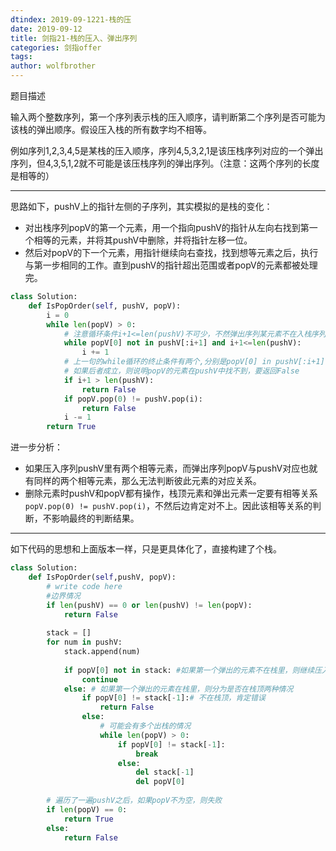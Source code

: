 ```yaml
---
dtindex: 2019-09-1221-栈的压
date: 2019-09-12
title: 剑指21-栈的压入、弹出序列
categories: 剑指offer
tags:  
author: wolfbrother  
---
```


题目描述

输入两个整数序列，第一个序列表示栈的压入顺序，请判断第二个序列是否可能为该栈的弹出顺序。假设压入栈的所有数字均不相等。

例如序列1,2,3,4,5是某栈的压入顺序，序列4,5,3,2,1是该压栈序列对应的一个弹出序列，但4,3,5,1,2就不可能是该压栈序列的弹出序列。（注意：这两个序列的长度是相等的）

----------------------------------------------

思路如下，pushV上的指针左侧的子序列，其实模拟的是栈的变化：

+ 对出栈序列popV的第一个元素，用一个指向pushV的指针从左向右找到第一个相等的元素，并将其pushV中删除，并将指针左移一位。
+ 然后对popV的下一个元素，用指针继续向右查找，找到想等元素之后，执行与第一步相同的工作。直到pushV的指针超出范围或者popV的元素都被处理完。


```python
class Solution:
    def IsPopOrder(self, pushV, popV):
        i = 0
        while len(popV) > 0:
            # 注意循环条件i+1<=len(pushV)不可少，不然弹出序列某元素不在入栈序列中时，i会往上累加去产生死循环
            while popV[0] not in pushV[:i+1] and i+1<=len(pushV): 
                i += 1
            # 上一句的while循环的终止条件有两个,分别是popV[0] in pushV[:i+1] 和 i+1>len(pushV)。
            # 如果后者成立，则说明popV的元素在pushV中找不到，要返回False
            if i+1 > len(pushV):
                return False
            if popV.pop(0) != pushV.pop(i): 
                return False
            i -= 1
        return True
```

进一步分析：

+ 如果压入序列pushV里有两个相等元素，而弹出序列popV与pushV对应也就有同样的两个相等元素，那么无法判断彼此元素的对应关系。
+ 删除元素时pushV和popV都有操作，栈顶元素和弹出元素一定要有相等关系`popV.pop(0) != pushV.pop(i)`，不然后边肯定对不上。因此该相等关系的判断，不影响最终的判断结果。


-------------------------

如下代码的思想和上面版本一样，只是更具体化了，直接构建了个栈。

```python
class Solution:
    def IsPopOrder(self,pushV, popV):
        # write code here
        #边界情况
        if len(pushV) == 0 or len(pushV) != len(popV):
            return False
         
        stack = []
        for num in pushV:
            stack.append(num)
             
            if popV[0] not in stack: #如果第一个弹出的元素不在栈里，则继续压入栈
                continue
            else: # 如果第一个弹出的元素在栈里，则分为是否在栈顶两种情况
                if popV[0] != stack[-1]:# 不在栈顶，肯定错误
                    return False
                else: 
                    # 可能会有多个出栈的情况
                    while len(popV) > 0:
                        if popV[0] != stack[-1]:
                            break
                        else:
                            del stack[-1]
                            del popV[0]
         
        # 遍历了一遍pushV之后，如果popV不为空，则失败
        if len(popV) == 0: 
            return True
        else:
            return False
```
